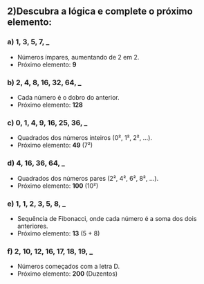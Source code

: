 ## 2)Descubra a lógica e complete o próximo elemento:

### a) 1, 3, 5, 7, _
- Números ímpares, aumentando de 2 em 2.
- Próximo elemento: **9**

### b) 2, 4, 8, 16, 32, 64, _
- Cada número é o dobro do anterior.
- Próximo elemento: **128**

### c) 0, 1, 4, 9, 16, 25, 36, _
- Quadrados dos números inteiros (0², 1², 2², ...).
- Próximo elemento: **49** (7²)

### d) 4, 16, 36, 64, _
- Quadrados dos números pares (2², 4², 6², 8², ...).
- Próximo elemento: **100** (10²)

### e) 1, 1, 2, 3, 5, 8, _
- Sequência de Fibonacci, onde cada número é a soma dos dois anteriores.
- Próximo elemento: **13** (5 + 8)

### f) 2, 10, 12, 16, 17, 18, 19, _
- Números começados com a letra D.
- Próximo elemento: **200** (Duzentos)